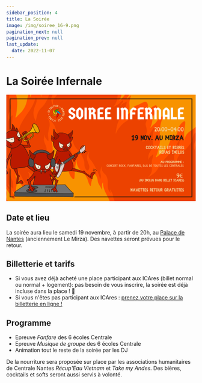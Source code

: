 ```yaml
---
sidebar_position: 4
title: La Soirée
image: /img/soiree_16-9.png
pagination_next: null
pagination_prev: null
last_update:
  date: 2022-11-07
---
```


# La Soirée Infernale

![](/img/soiree_16-9.png)

## Date et lieu

La soirée aura lieu le samedi 19 novembre, à partir de 20h, au [Palace de Nantes](https://goo.gl/maps/PKjtoVaEG5AGyMXT8)
(anciennement Le Mirza). Des navettes seront prévues pour le retour.

## Billetterie et tarifs

* Si vous avez déjà acheté une place participant aux ICAres (billet normal ou normal + logement): pas besoin de vous inscrire, la soirée est déjà incluse dans la place ! 🎉
* Si vous n'êtes pas participant aux ICAres : [prenez votre place sur la billetterie en ligne !](https://www.helloasso.com/associations/association-culturelle-de-l-ecole-centrale-de-nantes/evenements/soiree-infernale-icares)

## Programme

* Epreuve *Fanfare* des 6 écoles Centrale
* Epreuve *Musique de groupe* des 6 écoles Centrale
* Animation tout le reste de la soirée par les DJ

De la nourriture sera proposée sur place par les associations humanitaires de
Centrale Nantes *Récup'Eau Vietnam* et *Take my Andes*. Des bières, cocktails
et softs seront aussi servis à volonté.
